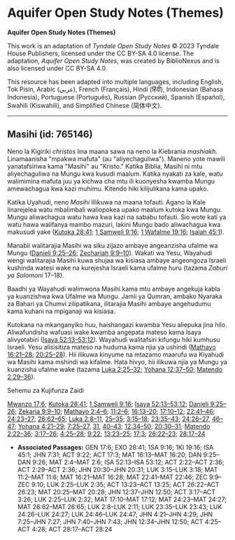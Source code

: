 # Aquifer Open Study Notes (Themes)

**Aquifer Open Study Notes (Themes)**

This work is an adaptation of *Tyndale Open Study Notes* © 2023 Tyndale House Publishers, licensed under the CC BY\-SA 4\.0 license. The adaptation, *Aquifer Open Study Notes*, was created by BiblioNexus and is also licensed under CC BY\-SA 4\.0\.

This resource has been adapted into multiple languages, including English, Tok Pisin, Arabic (عربي), French (Français), Hindi (हिंदी), Indonesian (Bahasa Indonesia), Portuguese (Português), Russian (Русский), Spanish (Español), Swahili (Kiswahili), and Simplified Chinese (简体中文).



--------------------------------

## Masihi (id: 765146)

Neno la Kigiriki *christos* lina maana sawa na neno la Kiebrania *mashiakh.* Linamaanisha "mpakwa mafuta" (au "aliyechaguliwa"). Maneno yote mawili yanatafsiriwa kama "Masihi" au "Kristo." Katika Biblia, Masihi ni mtu aliyechaguliwa na Mungu kwa kusudi maalum. Katika nyakati za kale, watu walimimina mafuta juu ya kichwa cha mtu ili kuonyesha kwamba Mungu amewachagua kwa kazi muhimu. Kitendo hiki kilijulikana kama upako.

Katika Uyahudi, neno *Masihi* lilikuwa na maana tofauti. Agano la Kale linarejelea watu mbalimbali waliopokea upako maalum kutoka kwa Mungu. Mungu aliwachagua watu hawa kwa kazi na sababu tofauti. Sio wote kati ya watu hawa walifanya mambo mazuri, lakini Mungu bado aliwachagua kwa makusudi yake ([Kutoka 28:41](https://ref.ly/Exod28:41); [1 Samweli 9:16](https://ref.ly/1Sam9:16); [1 Wafalme 19:16](https://ref.ly/1Kgs19:16); [Isaiah 45:1](https://ref.ly/Isa45:1)). 
  
Manabii walitarajia Masihi wa siku zijazo ambaye angeanzisha ufalme wa Mungu ([Danieli 9:25–26](https://ref.ly/Dan9:25-Dan9:26); [Zechariah 9:9–10](https://ref.ly/Zech9:9-Zech9:10)). Wakati wa Yesu, Wayahudi wengi walitarajia Masihi kuwa shujaa wa kisiasa ambaye angeongoza Israeli kushinda watesi wake na kurejesha Israeli kama ufalme huru (tazama *Zaburi ya Solomoni* 17–18\).

Baadhi ya Wayahudi walimwona Masihi kama mtu ambaye angekuja kabla ya kuanzishwa kwa Ufalme wa Mungu. Jamii ya Qumran, ambako Nyaraka za Bahari ya Chumvi zilipatikana, ilitarajia Masihi ambaye angehudumu kama kuhani na mpiganaji wa kisiasa.

Kutokana na mkanganyiko huu, haishangazi kwamba Yesu aliepuka jina hilo. Aliwafundisha wafuasi wake kwamba angepata mateso kama Isaya alivyotabiri ([Isaya 52:13–53:12](https://ref.ly/Isa52:13-Isa53:12)). Wayahudi walitafsiri kifungu hiki kumhusu Israeli. Yesu alisisitiza mateso na huduma kama njia ya ushindi ([Mathayo 16:21–28](https://ref.ly/Matt16:21-Matt16:28); [20:25–28](https://ref.ly/Matt20:25-Matt20:28)). Hii ilikuwa kinyume na mtazamo maarufu wa Kiyahudi wa Masihi kama mshindi wa kifalme. Hata hivyo, hii ilikuwa njia ya Mungu ya kuanzisha ufalme wake (tazama [Luka 2:25–32](https://ref.ly/Luke2:25-Luke2:32); [Yohana 12:37–50](https://ref.ly/John12:37-John12:50); [Matendo 2:29–36](https://ref.ly/Acts2:29-Acts2:36)).

Sehemu za Kujifunza Zaidi

[Mwanzo 17:6](https://ref.ly/Gen17:6); [Kutoka 28:41](https://ref.ly/Exod28:41); [1 Samweli 9:16](https://ref.ly/1Sam9:16); [Isaya 52:13–53:12](https://ref.ly/Isa52:13-Isa53:12); [Danieli 9:25–26](https://ref.ly/Dan9:25-Dan9:26); [Zekaria 9:9–10](https://ref.ly/Zech9:9-Zech9:10); [Mathayo 2:4–6](https://ref.ly/Matt2:4-Matt2:6); [11:2–6](https://ref.ly/Matt11:2-Matt11:6); [16:13–20](https://ref.ly/Matt16:13-Matt16:20); [17:10–12](https://ref.ly/Matt17:10-Matt17:12); [22:41–46](https://ref.ly/Matt22:41-Matt22:46); [24:23–27](https://ref.ly/Matt24:23-Matt24:27); [26:62–65](https://ref.ly/Matt26:62-Matt26:65); [Luka 2:8–11](https://ref.ly/Luke2:8-Luke2:11), [25–35](https://ref.ly/Luke2:25-Luke2:35); [3:15–18](https://ref.ly/Luke3:15-Luke3:18); [23:35–43](https://ref.ly/Luke23:35-Luke23:43); [24:26–27](https://ref.ly/Luke24:26-Luke24:27), [46–47](https://ref.ly/Luke24:46-Luke24:47); [Yohana 4:21–29](https://ref.ly/John4:21-John4:29); [7:25–27](https://ref.ly/John7:25-John7:27), [31](https://ref.ly/John7:31), [40–43](https://ref.ly/John7:40-John7:43); [12:34–50](https://ref.ly/John12:34-John12:50); [20:30–31](https://ref.ly/John20:30-John20:31); [Matendo 2:22–36](https://ref.ly/Acts2:22-Acts2:36); [3:17–26](https://ref.ly/Acts3:17-Acts3:26); [4:25–28](https://ref.ly/Acts4:25-Acts4:28); [9:22](https://ref.ly/Acts9:22); [13:23–25](https://ref.ly/Acts13:23-Acts13:25); [17:3](https://ref.ly/Acts17:3); [26:22–23](https://ref.ly/Acts26:22-Acts26:23); [28:17–24](https://ref.ly/Acts28:17-Acts28:24)

* **Associated Passages:** GEN 17:6; EXO 28:41; 1SA 9:16; 1KI 19:16; ISA 45:1; JHN 7:31; ACT 9:22; ACT 17:3; MAT 16:13–MAT 16:20; DAN 9:25–DAN 9:26; MAT 2:4–MAT 2:6; ISA 52:13–ISA 53:12; ACT 2:22–ACT 2:36; ACT 2:29–ACT 2:36; JHN 20:30–JHN 20:31; LUK 3:15–LUK 3:18; MAT 11:2–MAT 11:6; MAT 16:21–MAT 16:28; MAT 22:41–MAT 22:46; ZEC 9:9–ZEC 9:10; LUK 2:25–LUK 2:35; ACT 13:23–ACT 13:25; ACT 26:22–ACT 26:23; MAT 20:25–MAT 20:28; JHN 12:37–JHN 12:50; ACT 3:17–ACT 3:26; LUK 2:25–LUK 2:32; MAT 17:10–MAT 17:12; MAT 24:23–MAT 24:27; MAT 26:62–MAT 26:65; LUK 2:8–LUK 2:11; LUK 23:35–LUK 23:43; LUK 24:26–LUK 24:27; LUK 24:46–LUK 24:47; JHN 4:21–JHN 4:29; JHN 7:25–JHN 7:27; JHN 7:40–JHN 7:43; JHN 12:34–JHN 12:50; ACT 4:25–ACT 4:28; ACT 28:17–ACT 28:24

